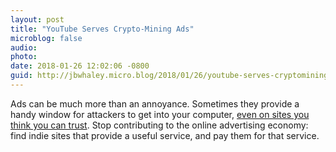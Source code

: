 ```yaml
---
layout: post
title: "YouTube Serves Crypto-Mining Ads"
microblog: false
audio: 
photo: 
date: 2018-01-26 12:02:06 -0800
guid: http://jbwhaley.micro.blog/2018/01/26/youtube-serves-cryptomining.html
---
```

Ads can be much more than an annoyance. Sometimes they provide a handy window for attackers to get into your computer, [even on sites you think you can trust](https://arstechnica.com/information-technology/2018/01/now-even-youtube-serves-ads-with-cpu-draining-cryptocurrency-miners/). Stop contributing to the online advertising economy: find indie sites that provide a useful service, and pay them for that service.
